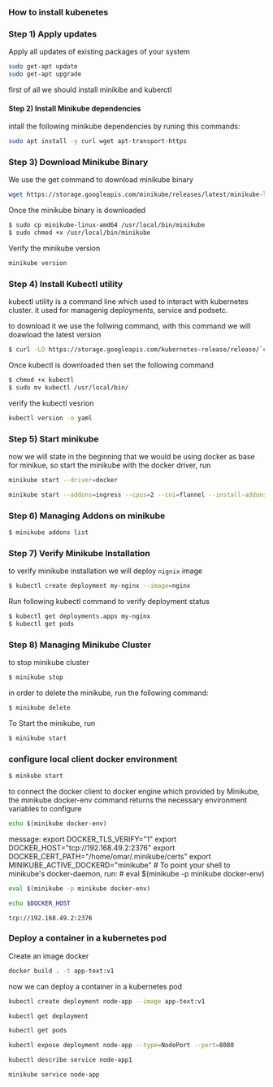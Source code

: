 ### How to install kubenetes


### Step 1) Apply updates
Apply all updates of existing packages of your system
```bash
sudo get-apt update
sudo get-apt upgrade
```


first of all we should install minikibe and kuberctl

#### Step 2) Install Minikube dependencies

intall the following minikube dependencies by runing this commands:

```bash
sudo apt install -y curl wget apt-transport-https

```
### Step 3) Download Minikube Binary
We use the get command to download minikube binary
```bash
wget https://storage.googleapis.com/minikube/releases/latest/minikube-linux-amd64

```
Once the minikube binary is downloaded
```bash
$ sudo cp minikube-linux-amd64 /usr/local/bin/minikube
$ sudo chmod +x /usr/local/bin/minikube
```
Verify the minikube version
```bash
minikube version

```

### Step 4) Install Kubectl utility

kubectl utility is a command line which used to interact with kubernetes cluster. it used for managenig deployments, service and podsetc.

to download it we use the follwing command, with this command we will doawload the latest version
```bash
$ curl -LO https://storage.googleapis.com/kubernetes-release/release/`curl -s https://storage.googleapis.com/kubernetes-release/release/stable.txt`/bin/linux/amd64/kubectl

```
Once kubectl is downloaded then set the following command 

```bash
$ chmod +x kubectl
$ sudo mv kubectl /usr/local/bin/
```
verify the kubectl vesrion
```bash
kubectl version -o yaml
```
### Step 5) Start minikube
now we will state in the beginning that we would be using docker as base for minikue, so start the minikube with the docker driver, run
```bash
minikube start --driver=docker

```

```bash
minikube start --addons=ingress --cpus=2 --cni=flannel --install-addons=true --kubernetes-version=stable --memory=6g

```

### Step 6) Managing Addons on minikube

```bash
$ minikube addons list

```
### Step 7) Verify Minikube Installation
to verify minikube installation we will deploy `nignix` image

```bash
$ kubectl create deployment my-nginx --image=nginx
```
Run following kubectl command to verify deployment status

```bash
$ kubectl get deployments.apps my-nginx
$ kubectl get pods
```
### Step 8) Managing Minikube Cluster
to stop minikube cluster
```bash
$ minikube stop
```
in order to  delete the minikube, run the following command:
```bash
$ minikube delete
```
To Start the minikube, run
```bash
$ minikube start
```

### configure local client docker environment
```bash
$ minkube start
```
to connect the docker client to docker engine which provided by Minikube,
the minikube docker-env command returns the necessary environment variables to configure
```bash
echo $(minikube docker-env)
```
message:
export DOCKER_TLS_VERIFY="1" export DOCKER_HOST="tcp://192.168.49.2:2376" export DOCKER_CERT_PATH="/home/omar/.minikube/certs" export MINIKUBE_ACTIVE_DOCKERD="minikube" # To point your shell to minikube's docker-daemon, run: # eval $(minikube -p minikube docker-env)
```bash
eval $(minikube -p minikube docker-env)
```
```bash
echo $DOCKER_HOST
```
`tcp://192.168.49.2:2376`

### Deploy a container in a kubernetes pod

Create an image docker 
```bash
docker build . -t app-text:v1
```
now we can deploy a container  in a  kubernetes pod
```bash
kubectl create deployment node-app --image app-text:v1
```
```bash
kubectl get deployment
```

```bash
kubectl get pods
```

```bash
kubectl expose deployment node-app --type=NodePort --port=8080
```
```bash
kubectl describe service node-app1
```
```bash
minikube service node-app
```









